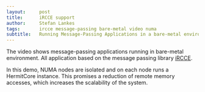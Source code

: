 ```yaml
---
layout:     post
title:      iRCCE support
author:     Stefan Lankes
tags: 	    ircce message-passing bare-metal video numa
subtitle:   Running Message-Passing Applications in a bare-metal environment
---
```


The video shows message-passing applications running in bare-metal environment.
All application based on the message passing library <a href="http://www.lfbs.rwth-aachen.de/publications/files/iRCCE.pdf">iRCCE</a>.

In this demo, NUMA nodes are isolated and on each node runs a HermitCore instance.
This promises a reduction of remote memory accesses, which increases the scalability of the system.

<div style="width:100%; margin:0; auto" align="center">
<script type="text/javascript" src="https://asciinema.org/a/1nwbnhi957hxpmet1zsxcoyg5.js" id="asciicast-1nwbnhi957hxpmet1zsxcoyg5" async=""></script>
</div>
